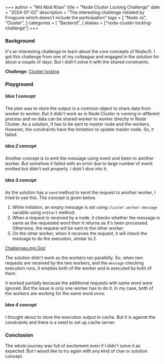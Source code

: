 +++
author = "Md Abid Khan"
title = "Node Cluster Locking Challenge"
date = "2024-07-02"
description = "The interesting challenge initiated by Fringcore which doesn't include the participation"
tags = [
    "Node Js",
    "Cluster",
]
categories = [
    "Backend",
]
aliases = ["node-cluster-locking-challenge"]
+++
### Background
It's an interesting challenge to learn about the core concepts of NodeJS. I got this challenge from one of my colleague and engaged in the solution for about a couple of days. But I didn't solve it with the shared constraints.

**Challenge**: [Cluster locking](https://work-pool.notion.site/Cluster-Locking-80c4a20c07724903b422daa29f57623d)

### Playground

##### Idea 1 concept

The plan was to store the output in a common object to share data from worker to worker. But it didn't work as in Node Cluster is running in different process and no data can be shared worker to worker directly in Node Cluster. As a solution, It has to be sent to master node and the workers. However, the constraints have the limitation to update master node. So, it failed.

##### Idea 2 concept

Another concept is to emit the message using event and listen to another worker. But somehow it failed with an error due to large number of event emitted but didn't exit properly. I didn't dive into it.

##### Idea 3 concept

As the solution has a `send` method to send the request to another worker, I tried to use this. The concept is given below.

1. While initiation, an empty message is set using `cluster.worker.message` variable using `onStart` method.
2. When a request is received by a node, it checks whether the message is same as the requested word then it returns as it's been processed. Otherwise, the request will be sent to the other worker.
3. On the other worker, when it receives the request, it will check the message to do the execution, similar to 2.

[Challenges.mjs Gist](https://gist.github.com/abidkhan484/770bbed4b19f11143f062c3af13963ea)

The solution didn't work as the workers ran parallelly. So, when two requests are received by the two workers, and the `message` checking execution runs, it empties both of the worker and is executed by both of them.

It worked partially because the additional requests with same word were ignored. But the issue is only one worker has to do it. In my case, both of the workers are working for the same word once.

##### Idea 4 concept

I thought about to store the execution output in cache. But it is against the constraints and there is a need to set up cache server.

### Conclusion

The whole journey was full of excitement even if I didn't solve it as expected. But I would like to try again with any kind of clue or solution concept.
